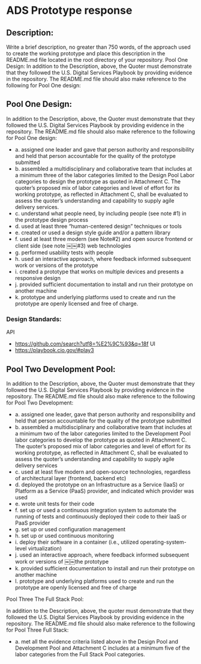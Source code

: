 # ADS Prototype response

## Description: 

Write a brief description, no greater than 750 words, of the approach used to create the working prototype and place this description in the README.md file located in the root directory of your repository.
Pool One Design: In addition to the Description, above, the Quoter must demonstrate that they followed the U.S. Digital Services Playbook by providing evidence in the repository. The README.md file should also make reference to the following for Pool One design:

## Pool One Design: 

In addition to the Description, above, the Quoter must demonstrate that they followed the U.S. Digital Services Playbook by providing evidence in the repository. The README.md file should also make reference to the following for Pool One design:

* a. assigned one leader and gave that person authority and responsibility and held that person accountable for the quality of the prototype submitted
* b. assembled a multidisciplinary and collaborative team that includes at a minimum three of the labor categories limited to the Design Pool Labor categories to design the prototype as quoted in Attachment C. The quoter’s proposed mix of labor categories and level of effort for its working prototype, as reflected in Attachment C, shall be evaluated to assess the quoter’s understanding and capability to supply agile delivery services.
* c. understand what people need, by including people (see note #1) in the prototype design process
* d. used at least three “human-centered design” techniques or tools
* e. created or used a design style guide and/or a pattern library
* f. used at least three modern (see Note#2) and open source frontend or client side (see note ￼￼#3) web technologies
* g. performed usability tests with people
* h. used an interactive approach, where feedback informed subsequent work or versions of the prototype
* i. created a prototype that works on multiple devices and presents a responsive design
* j. provided sufficient documentation to install and run their prototype on another machine
* k. prototype and underlying platforms used to create and run the prototype are openly licensed and free of charge.

### Design Standards:
API
* https://github.com/search?utf8=%E2%9C%93&q=18f
UI
* https://playbook.cio.gov/#play3


## Pool Two Development Pool: 

In addition to the Description, above, the Quoter must demonstrate that they followed the U.S. Digital Services Playbook by providing evidence in the repository. The README.md file should also make reference to the following for Pool Two Development:

* a. assigned one leader, gave that person authority and responsibility and held that person accountable for the quality of the prototype submitted
* b. assembled a multidisciplinary and collaborative team that includes at a minimum two of the labor categories limited to the Development Pool labor categories to develop the prototype as quoted in Attachment C. The quoter’s proposed mix of labor categories and level of effort for its working prototype, as reflected in Attachment C, shall be evaluated to assess the quoter’s understanding and capability to supply agile delivery services
* c. used at least five modern and open-source technologies, regardless of architectural layer (frontend, backend etc)
* d. deployed the prototype on an Infrastructure as a Service (IaaS) or Platform as a Service (PaaS) provider, and indicated which provider was used
* e. wrote unit tests for their code
* f. set up or used a continuous integration system to automate the running of tests and continuously deployed their code to their IaaS or PaaS provider
* g. set up or used configuration management
* h. set up or used continuous monitoring
* i. deploy their software in a container (i.e., utilized operating-system-level virtualization)
* j. used an interactive approach, where feedback informed subsequent work or versions of ￼￼the prototype
* k. provided sufficient documentation to install and run their prototype on another machine
* l. prototype and underlying platforms used to create and run the prototype are openly licensed and free of charge

Pool Three The Full Stack Pool: 

In addition to the Description, above, the quoter must demonstrate that they followed the U.S. Digital Services Playbook by providing evidence in the repository. The README.md file should also make reference to the following for Pool Three Full Stack:

* a. met all the evidence criteria listed above in the Design Pool and Development Pool and Attachment C includes at a minimum five of the labor categories from the Full Stack Pool categories.
